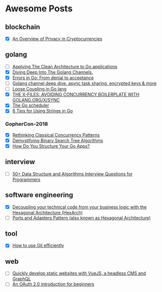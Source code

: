 # Awesome Posts

## blockchain

- [x] [An Overview of Privacy in Cryptocurrencies](https://thecontrol.co/an-overview-of-privacy-in-cryptocurrencies-893dc078d0d7)

## golang

- [ ] [Applying The Clean Architecture to Go applications](http://manuel.kiessling.net/2012/09/28/applying-the-clean-architecture-to-go-applications/)
- [x] [Diving Deep Into The Golang Channels.](https://codeburst.io/diving-deep-into-the-golang-channels-549fd4ed21a8)
- [x] [Errors in Go: From denial to acceptance](https://evilmartians.com/chronicles/errors-in-go-from-denial-to-acceptance)
- [ ] [Golang channel deep dive, async task sharing, encrypted keys & more](https://medium.com/jexia/golang-channel-deep-dive-async-task-sharing-encrypted-keys-more-3b54eae02fe)
- [ ] [Loose Coupling in Go lang](https://8thlight.com/blog/javier-saldana/2015/02/06/loose-coupling-in-go-lang.html)
- [x] [THE X-FILES: AVOIDING CONCURRENCY BOILERPLATE WITH GOLANG.ORG/X/SYNC](https://rodaine.com/2018/08/x-files-sync-golang)
- [x] [The Go scheduler](https://morsmachine.dk/go-scheduler)
- [x] [6 Tips for Using Strings in Go](https://www.calhoun.io/6-tips-for-using-strings-in-go/)

### GopherCon-2018

- [x] [Rethinking Classical Concurrency Patterns](https://about.sourcegraph.com/go/gophercon-2018-rethinking-classical-concurrency-patterns/)
- [x] [Demystifying Binary Search Tree Algorithms](https://about.sourcegraph.com/go/gophercon-2018-binary-search-tree-algorithms/)
- [x] [How Do You Structure Your Go Apps?](https://about.sourcegraph.com/go/gophercon-2018-how-do-you-structure-your-go-apps/)

## interview

- [ ] [50+ Data Structure and Algorithms Interview Questions for Programmers](https://hackernoon.com/50-data-structure-and-algorithms-interview-questions-for-programmers-b4b1ac61f5b0)

## software engineering

- [x] [Decoupling your technical code from your business logic with the Hexagonal Architecture (HexArch)](https://medium.com/@julien.topcu/decoupling-your-technical-code-from-your-business-logic-with-the-hexagonal-architecture-hexarch-b4da7ba62079)
- [ ] [Ports and Adapters Pattern (also known as Hexagonal Architecture)](https://softwarecampament.wordpress.com/portsadapters/)

## tool

- [x] [How to use Git efficiently](https://medium.freecodecamp.org/how-to-use-git-efficiently-54320a236369)

## web

- [ ] [Quickly develop static websites with VueJS, a headless CMS and GraphQL](https://medium.com/@marcmintel/quickly-develop-static-websites-with-vuejs-a-headless-cms-and-graphql-bf64e75910d6)
- [ ] [An OAuth 2.0 introduction for beginners](https://itnext.io/an-oauth-2-0-introduction-for-beginners-6e386b19f7a9)
